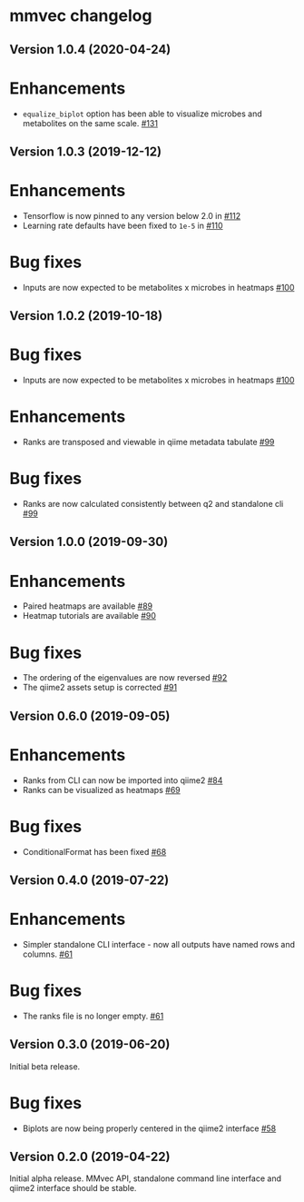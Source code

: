# mmvec changelog

## Version 1.0.4 (2020-04-24)
# Enhancements
 - `equalize_biplot` option has been able to visualize microbes and metabolites on the same scale. [#131](https://github.com/biocore/mmvec/pull/131)

## Version 1.0.3 (2019-12-12)
# Enhancements
 - Tensorflow is now pinned to any version below 2.0 in [#112](https://github.com/biocore/mmvec/pull/112)
 - Learning rate defaults have been fixed to `1e-5` in [#110](https://github.com/biocore/mmvec/pull/110)

# Bug fixes
 - Inputs are now expected to be metabolites x microbes in heatmaps [#100](https://github.com/biocore/mmvec/pull/100)

## Version 1.0.2 (2019-10-18)
# Bug fixes
 - Inputs are now expected to be metabolites x microbes in heatmaps [#100](https://github.com/biocore/mmvec/pull/100)

# Enhancements
 - Ranks are transposed and viewable in qiime metadata tabulate [#99](https://github.com/biocore/mmvec/pull/99)

# Bug fixes
 - Ranks are now calculated consistently between q2 and standalone cli [#99](https://github.com/biocore/mmvec/pull/99)

## Version 1.0.0 (2019-09-30)
# Enhancements
 - Paired heatmaps are available [#89](https://github.com/biocore/mmvec/pull/89)
 - Heatmap tutorials are available [#90](https://github.com/biocore/mmvec/pull/90)

# Bug fixes
 - The ordering of the eigenvalues are now reversed [#92](https://github.com/biocore/mmvec/pull/92)
 - The qiime2 assets setup is corrected [#91](https://github.com/biocore/mmvec/pull/91)

## Version 0.6.0 (2019-09-05)

# Enhancements
 - Ranks from CLI can now be imported into qiime2 [#84](https://github.com/biocore/mmvec/pull/84)
 - Ranks can be visualized as heatmaps [#69](https://github.com/biocore/mmvec/pull/69)

# Bug fixes
 - ConditionalFormat has been fixed [#68](https://github.com/biocore/mmvec/pull/68)

## Version 0.4.0 (2019-07-22)

# Enhancements
 - Simpler standalone CLI interface - now all outputs have named rows and columns. [#61](https://github.com/biocore/mmvec/pull/61)

# Bug fixes
 - The ranks file is no longer empty. [#61](https://github.com/biocore/mmvec/pull/61)

## Version 0.3.0 (2019-06-20)

Initial beta release.

# Bug fixes
 - Biplots are now being properly centered in the qiime2 interface [#58](https://github.com/biocore/mmvec/pull/58)


## Version 0.2.0 (2019-04-22)

Initial alpha release. MMvec API, standalone command line interface and qiime2 interface should be stable.
